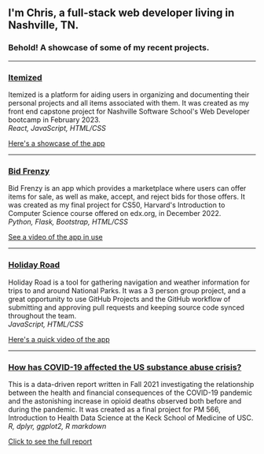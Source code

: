 ## I'm Chris, a full-stack web developer living in Nashville, TN.

### Behold! A showcase of some of my recent projects.

***
### [Itemized](https://github.com/ristopherCh/itemized)  
Itemized is a platform for aiding users in organizing and documenting their personal projects and all items associated with them. It was created as my front end capstone project for Nashville Software School's Web Developer bootcamp in February 2023.  
*React, JavaScript, HTML/CSS*  

[Here's a showcase of the app](https://youtu.be/DuclT6BHbV4)

---

### [Bid Frenzy](https://github.com/ristopherCh/cs50-final-project)  
Bid Frenzy is an app which provides a marketplace where users can offer items for sale, as well as make, accept, and reject bids for those offers. It was created as my final project for CS50, Harvard's Introduction to Computer Science course offered on edx.org, in December 2022.  
*Python, Flask, Bootstrap, HTML/CSS*  

[See a video of the app in use](https://youtu.be/07QwSRYMB6s)

---

### [Holiday Road](https://github.com/NSS-Day-Cohort-61/holiday-road-holiday-green-team)  
Holiday Road is a tool for gathering navigation and weather information for trips to and around National Parks. It was a 3 person group project, and a great opportunity to use GitHub Projects and the GitHub workflow of submitting and approving pull requests and keeping source code synced throughout the team.  
*JavaScript, HTML/CSS*

[Here's a quick video of the app](https://www.youtube.com/watch?v=H4qBvp1WzMg)

---

### [How has COVID-19 affected the US substance abuse crisis?](https://github.com/ristopherCh/PM-566-my-final-project)  
This is a data-driven report written in Fall 2021 investigating the relationship between the health and financial consequences of the COVID-19 pandemic and the astonishing increase in opioid deaths observed both before and during the pandemic. It was created as a final project for PM 566, Introduction to Health Data Science at the Keck School of Medicine of USC.  
*R, dplyr, ggplot2, R markdown*  

[Click to see the full report](https://ristopherch.github.io/PM-566-my-final-project/HansonChris_PM566_FinalReport.pdf)


<!--
**ristopherCh/ristopherCh** is a ✨ _special_ ✨ repository because its `README.md` (this file) appears on your GitHub profile.

Here are some ideas to get you started:

- 🔭 I’m currently working on ...
- 🌱 I’m currently learning ...
- 👯 I’m looking to collaborate on ...
- 🤔 I’m looking for help with ...
- 💬 Ask me about ...
- 📫 How to reach me: ...
- 😄 Pronouns: ...
- ⚡ Fun fact: ...
-->
